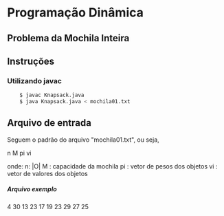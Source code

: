 # Programação Dinâmica
## Problema da Mochila Inteira

## Instruções

### Utilizando javac
```sh
    $ javac Knapsack.java
    $ java Knapsack.java < mochila01.txt
```
## Arquivo de entrada
Seguem o padrão do arquivo "mochila01.txt", ou seja, 

n M
pi
vi

onde:
n: |O|
M : capacidade da mochila
pi : vetor de pesos dos objetos
vi : vetor de valores dos objetos
##### Arquivo exemplo
4 30
13 23 17 19
23 29 27 25
